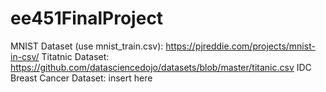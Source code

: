 # ee451FinalProject

MNIST Dataset (use mnist_train.csv): https://pjreddie.com/projects/mnist-in-csv/
Titatnic Dataset: https://github.com/datasciencedojo/datasets/blob/master/titanic.csv
IDC Breast Cancer Dataset: insert here

